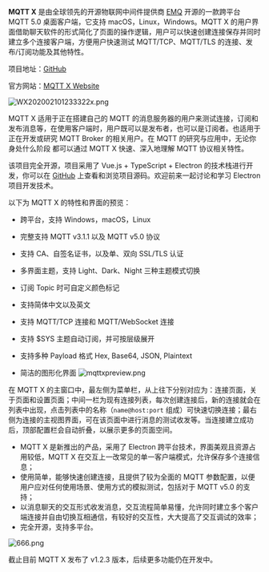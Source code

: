 
**MQTT X** 是由全球领先的开源物联网中间件提供商 [EMQ](https://github.com/emqx/emqx) 开源的一款跨平台 MQTT 5.0 桌面客户端，它支持 macOS，Linux，Windows。MQTT X 的用户界面借助聊天软件的形式简化了页面的操作逻辑，用户可以快速创建连接保存并同时建立多个连接客户端，方便用户快速测试 MQTT/TCP、MQTT/TLS 的连接、发布/订阅功能及其他特性。

项目地址：[GitHub](https://github.com/emqx/MQTTX)

官方网站：[MQTT X Website](https://mqttx.app/cn)

![WX202002101233322x.png](https://static.emqx.net/images/f5084e406711cb780796e21b42d9c3b4.png)

MQTT X 适用于正在搭建自己的 MQTT 的消息服务器的用户来测试连接，订阅和发布消息等，在使用客户端时，用户既可以是发布者，也可以是订阅者。也适用于正在开发或研究 MQTT Broker 的相关用户。在 MQTT 的研究与应用中，无论你身处什么阶段 都可以通过 MQTT X 快速、深入地理解 MQTT 协议相关特性。

该项目完全开源，项目采用了 Vue.js + TypeScript + Electron 的技术栈进行开发，你可以在 [GitHub](https://github.com/emqx/MQTTX) 上查看和浏览项目源码。欢迎前来一起讨论和学习 Electron 项目开发技术。



以下为 MQTT X 的特性和界面的预览：

- 跨平台，支持 Windows，macOS，Linux

- 完整支持 MQTT v3.1.1 以及 MQTT v5.0 协议

- 支持 CA、自签名证书，以及单、双向 SSL/TLS 认证
- 多界面主题，支持 Light、Dark、Night 三种主题模式切换
- 订阅 Topic 时可自定义颜色标记
- 支持简体中文以及英文
- 支持 MQTT/TCP 连接和 MQTT/WebSocket 连接
- 支持 $SYS 主题自动订阅，并可按层级展开
- 支持多种 Payload 格式 Hex, Base64, JSON, Plaintext
- 简洁的图形化界面
![mqttxpreview.png](https://static.emqx.net/images/9d345953e1186c0b691fd516a84583a5.png)

在 MQTT X 的主窗口中，最左侧为菜单栏，从上往下分别对应为：连接页面，关于页面和设置页面；中间一栏为现有连接列表，每次创建连接后，新的连接就会在列表中出现，点击列表中的名称（`name@host:port` 组成）可快速切换连接；最右侧为连接的主视图界面，可在该页面中进行消息的测试收发等。当连接建立成功后，顶部配置栏会自动折叠，以展示更多的页面空间。



- MQTT X 是新推出的产品，采用了 Electron 跨平台技术，界面美观且资源占用较低，MQTT X 在交互上一改常见的单一客户端模式，允许保存多个连接信息；
- 使用简单，能够快速创建连接，且提供了较为全面的 MQTT 参数配置，以便用户应对任何使用场景、使用方式的模拟测试，包括对于 MQTT v5.0 的支持；
- 以消息聊天的交互形式收发消息，交互流程简单易懂，允许同时建立多个客户端连接并自由切换互相通信，有较好的交互性，大大提高了交互调试的效率；
- 完全开源，支持多平台。

![666.png](https://static.emqx.net/images/4d53d9549016dfc34e4462b154047fb8.png)

截止目前 MQTT X 发布了 v1.2.3 版本，后续更多功能仍在开发中。

